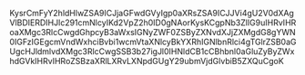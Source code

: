 KysrCmFyY2hldHlwZSA9ICJjaGFwdGVyIgp0aXRsZSA9ICJJVi4gU2V0dXAgVlBDIERDIHJlc291cmNlcyIKd2VpZ2h0ID0gNAorKysKCgpNb3ZlIG9uIHRvIHRoaXMgc3RlcCwgdGhpcyB3aWxsIGNyZWF0ZSByZXNvdXJjZXMgdG8gYWN0IGFzIGEgcmVndWxhciBvbi1wcmVtaXNlcyBkYXRhIGNlbnRlci4gTGlrZSB0aGUgcHJldmlvdXMgc3RlcCwgSSB3b27igJl0IHNldCB1cCBhbnl0aGluZyByZWxhdGVkIHRvIHRoZSBzaXRlLXRvLXNpdGUgY29ubmVjdGlvbiB5ZXQuCgoK